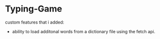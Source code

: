# Typing-Game
custom features that i added:
* ability to load additonal words from a dictionary file using the fetch api.
